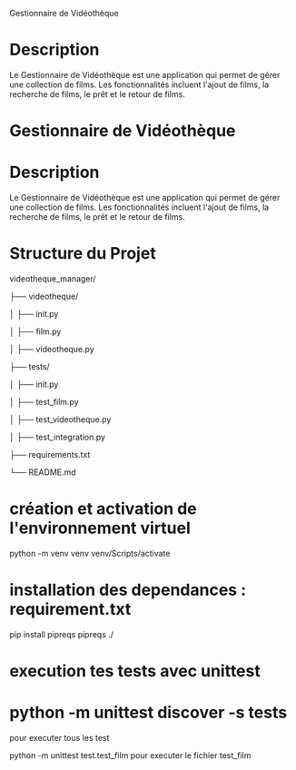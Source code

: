  Gestionnaire de Vidéothèque

# Description

Le Gestionnaire de Vidéothèque est une application qui permet de gérer une collection de films. Les fonctionnalités incluent l'ajout de films, la recherche de films, le prêt et le retour de films.


# Gestionnaire de Vidéothèque

# Description
Le Gestionnaire de Vidéothèque est une application qui permet de gérer une collection de films. Les fonctionnalités incluent l'ajout de films, la recherche de films, le prêt et le retour de films.

# Structure du Projet

videotheque_manager/

├── videotheque/

│ ├── init.py


│ ├── film.py

│ ├── videotheque.py

├── tests/

│ ├── init.py

│ ├── test_film.py

│ ├── test_videotheque.py

│ ├── test_integration.py

├── requirements.txt

└── README.md

# création et activation de l'environnement virtuel
python -m venv venv
venv/Scripts/activate

# installation des dependances : requirement.txt

pip install pipreqs
pipreqs ./

# execution tes tests avec unittest
# python -m unittest discover -s tests
pour executer tous les test

python -m unittest test.test_film
pour executer le fichier test_film